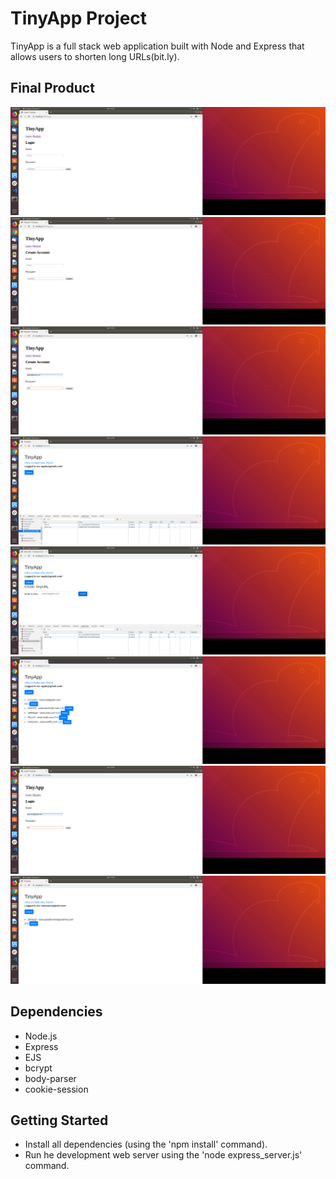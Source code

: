 # TinyApp Project

TinyApp is a full stack web application built with Node and Express that allows users to shorten long URLs(bit.ly).

## Final Product

!["Login page of TinyApp"](https://raw.githubusercontent.com/keefu/Tiny_Project/master/docs/login_page.png)
!["Registration page"](https://raw.githubusercontent.com/keefu/Tiny_Project/master/docs/registration_page.png)
!["Creating a new user"](https://raw.githubusercontent.com/keefu/Tiny_Project/master/docs/registration_page2.png)
!["Here the user is on the urls page"](https://raw.githubusercontent.com/keefu/Tiny_Project/master/docs/urls_page.png)
!["Create a tiny URL"](https://raw.githubusercontent.com/keefu/Tiny_Project/master/docs/createApp_page2.png)
!["User's TinyApp page with multiple shortURL"](https://raw.githubusercontent.com/keefu/Tiny_Project/master/docs/urls_with_tinyApp_page.png)
!["Creating a new user"](https://raw.githubusercontent.com/keefu/Tiny_Project/master/docs/register_newuser_page.png)
!["Different user page with their own shortURL"](https://raw.githubusercontent.com/keefu/Tiny_Project/master/docs/newuser_urls_page.png)

## Dependencies

- Node.js
- Express
- EJS
- bcrypt
- body-parser
- cookie-session

## Getting Started

- Install all dependencies (using the 'npm install' command).
- Run he development web server using the 'node express_server.js' command. 
